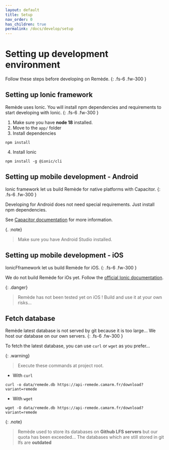 ```yaml
---
layout: default
title: Setup
nav_order: 0
has_children: true
permalink: /docs/develop/setup
---
```


# Setting up development environment

Follow these steps before developing on Remède.
{: .fs-6 .fw-300 }

## Setting up Ionic framework
Remède uses Ionic. You will install npm dependencies and requirements to start developing with Ionic.
{: .fs-6 .fw-300 }

1. Make sure you have **node 18** installed.
2. Move to the `app/` folder
3. Install dependencies
```shell
npm install
```
4. Install Ionic
```shell
npm install -g @ionic/cli
```

## Setting up mobile development - Android
Ionic framework let us build Remède for native platforms with Capacitor.
{: .fs-6 .fw-300 }

Developing for Android does not need special requirements. Just install npm dependencies.

See [Capacitor documentation](https://capacitorjs.com/docs/android) for more information.

{. :note}
> Make sure you have Android Studio installed.

## Setting up mobile development - iOS
IonicFframework let us build Remède for iOS.
{: .fs-6 .fw-300 }

We do not build Remède for iOs yet. Follow the [official Ionic documentation](https://ionicframework.com/docs/developing/ios).

{: .danger}
> Remède has not been tested yet on iOS ! Build and use it at your own risks...

## Fetch database
Remède latest database is not served by git because it is too large... We host our database on our own servers.
{: .fs-6 .fw-300 }

To fetch the latest database, you can use `curl` or `wget` as you prefer...

{: .warning}
> Execute these commands at project root.

- With `curl`
```shell
curl -o data/remede.db https://api-remede.camarm.fr/download?variant=remede
```

- With `wget`
```shell
wget -O data/remede.db https://api-remede.camarm.fr/download?variant=remede
```

{: .note}
> Remède used to store its databases on **Github LFS servers** but our quota has been exceeded... The databases which 
> are still stored in git lfs are **outdated**

